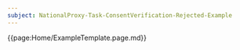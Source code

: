 ```yaml
---
subject: NationalProxy-Task-ConsentVerification-Rejected-Example
---
```


{{page:Home/ExampleTemplate.page.md}}